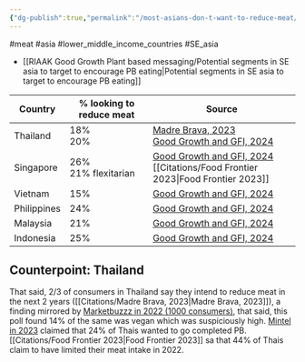 ```yaml
---
{"dg-publish":true,"permalink":"/most-asians-don-t-want-to-reduce-meat/","created":"2025-10-23T17:42:42.859+01:00","updated":"2025-10-23T18:06:08.643+01:00"}
---
```


#meat #asia #lower_middle_income_countries #SE_asia 

- [[RIAAK Good Growth Plant based messaging/Potential segments in SE asia to target to encourage PB eating\|Potential segments in SE asia to target to encourage PB eating]]

| Country     | % looking to reduce meat | Source                                                                                                                                                                                                                                                                       |
| ----------- | ------------------------ | ---------------------------------------------------------------------------------------------------------------------------------------------------------------------------------------------------------------------------------------------------------------------------- |
| Thailand    | 18%<br>20%               | [Madre Brava, 2023](https://madrebrava.org/media/pages/insight/d926721204-1702551375/madre-thailand_strategy-research-in-thailand_14dec23.pdf)<br>[Good Growth and GFI, 2024](https://gfi-apac.org/decoding-demand-the-appetite-for-alternative-proteins-in-southeast-asia/) |
| Singapore   | 26%<br>21% flexitarian   | [Good Growth and GFI, 2024](https://gfi-apac.org/decoding-demand-the-appetite-for-alternative-proteins-in-southeast-asia/)<br>[[Citations/Food Frontier 2023\|Food Frontier 2023]]                                                                                                                         |
| Vietnam     | 15%<br>                  | [Good Growth and GFI, 2024](https://gfi-apac.org/decoding-demand-the-appetite-for-alternative-proteins-in-southeast-asia/)                                                                                                                                                   |
| Philippines | 24%<br>                  | [Good Growth and GFI, 2024](https://gfi-apac.org/decoding-demand-the-appetite-for-alternative-proteins-in-southeast-asia/)                                                                                                                                                   |
| Malaysia    | 21%                      | [Good Growth and GFI, 2024](https://gfi-apac.org/decoding-demand-the-appetite-for-alternative-proteins-in-southeast-asia/)                                                                                                                                                   |
| Indonesia   | 25%                      | [Good Growth and GFI, 2024](https://gfi-apac.org/decoding-demand-the-appetite-for-alternative-proteins-in-southeast-asia/)                                                                                                                                                   |
## Counterpoint: Thailand
That said, 2/3 of consumers in Thailand say they intend to reduce meat in the next 2 years ([[Citations/Madre Brava, 2023\|Madre Brava, 2023]]), a finding mirrored by [Marketbuzzz in 2022 (1000 consumers)](https://www.bangkokpost.com/business/general/2404703/plant-based-meat-innovations-in-demand#:~:text=The%20main%20motivations%20are,or%20to%20lose%20weight), that said, this poll found 14% of the same was vegan which was suspiciously high. [Mintel in 2023](https://www.mintel.com/press-centre/mintel-over-half-of-thai-consumers-are-committed-to-taking-healthy-eating-into-their-own-hands-but-budgets-create-barriers/#:~:text=Over%20half%20of%20Thais,healthily%20but%20budgets%20create) claimed that 24% of Thais wanted to go completed PB. [[Citations/Food Frontier 2023\|Food Frontier 2023]] sa that 44% of Thais claim to have limited their meat intake in 2022.



